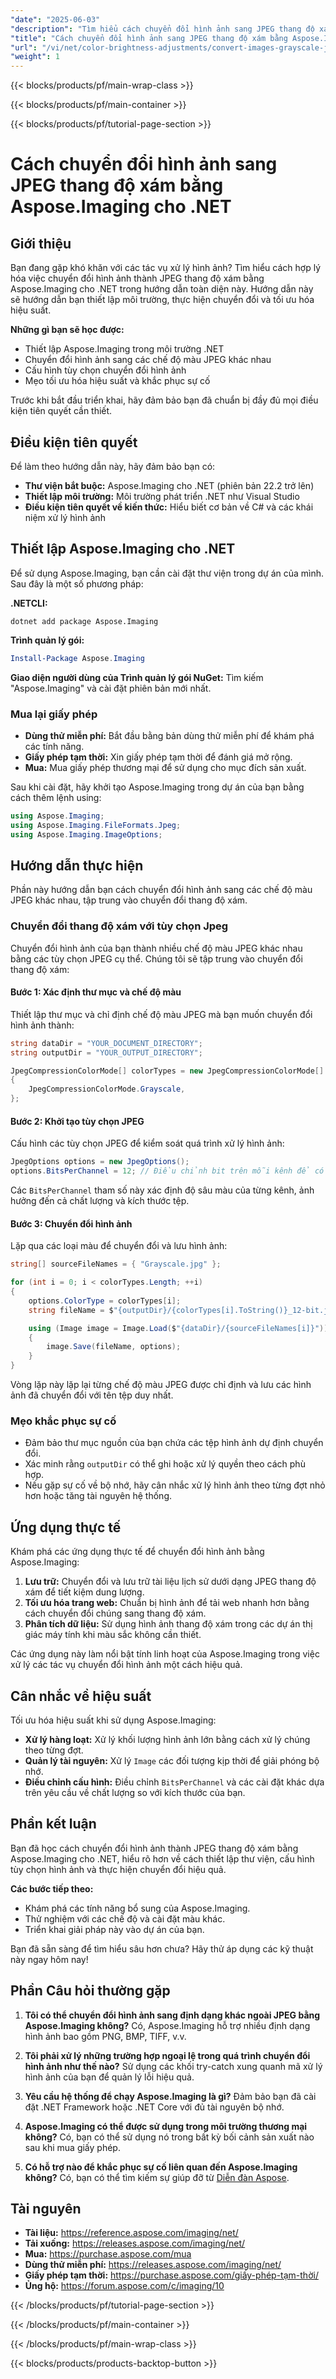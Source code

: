 ```yaml
---
"date": "2025-06-03"
"description": "Tìm hiểu cách chuyển đổi hình ảnh sang JPEG thang độ xám hiệu quả bằng Aspose.Imaging cho .NET. Hướng dẫn này bao gồm thiết lập, các bước chuyển đổi và mẹo tối ưu hóa."
"title": "Cách chuyển đổi hình ảnh sang JPEG thang độ xám bằng Aspose.Imaging cho .NET | Hướng dẫn xử lý hình ảnh"
"url": "/vi/net/color-brightness-adjustments/convert-images-grayscale-jpeg-aspose-imaging-net/"
"weight": 1
---
```


{{< blocks/products/pf/main-wrap-class >}}

{{< blocks/products/pf/main-container >}}

{{< blocks/products/pf/tutorial-page-section >}}
# Cách chuyển đổi hình ảnh sang JPEG thang độ xám bằng Aspose.Imaging cho .NET

## Giới thiệu

Bạn đang gặp khó khăn với các tác vụ xử lý hình ảnh? Tìm hiểu cách hợp lý hóa việc chuyển đổi hình ảnh thành JPEG thang độ xám bằng Aspose.Imaging cho .NET trong hướng dẫn toàn diện này. Hướng dẫn này sẽ hướng dẫn bạn thiết lập môi trường, thực hiện chuyển đổi và tối ưu hóa hiệu suất.

**Những gì bạn sẽ học được:**
- Thiết lập Aspose.Imaging trong môi trường .NET
- Chuyển đổi hình ảnh sang các chế độ màu JPEG khác nhau
- Cấu hình tùy chọn chuyển đổi hình ảnh
- Mẹo tối ưu hóa hiệu suất và khắc phục sự cố

Trước khi bắt đầu triển khai, hãy đảm bảo bạn đã chuẩn bị đầy đủ mọi điều kiện tiên quyết cần thiết.

## Điều kiện tiên quyết

Để làm theo hướng dẫn này, hãy đảm bảo bạn có:
- **Thư viện bắt buộc:** Aspose.Imaging cho .NET (phiên bản 22.2 trở lên)
- **Thiết lập môi trường:** Môi trường phát triển .NET như Visual Studio
- **Điều kiện tiên quyết về kiến thức:** Hiểu biết cơ bản về C# và các khái niệm xử lý hình ảnh

## Thiết lập Aspose.Imaging cho .NET

Để sử dụng Aspose.Imaging, bạn cần cài đặt thư viện trong dự án của mình. Sau đây là một số phương pháp:

**.NETCLI:**
```shell
dotnet add package Aspose.Imaging
```

**Trình quản lý gói:**
```powershell
Install-Package Aspose.Imaging
```

**Giao diện người dùng của Trình quản lý gói NuGet:**
Tìm kiếm "Aspose.Imaging" và cài đặt phiên bản mới nhất.

### Mua lại giấy phép
- **Dùng thử miễn phí:** Bắt đầu bằng bản dùng thử miễn phí để khám phá các tính năng.
- **Giấy phép tạm thời:** Xin giấy phép tạm thời để đánh giá mở rộng.
- **Mua:** Mua giấy phép thương mại để sử dụng cho mục đích sản xuất.

Sau khi cài đặt, hãy khởi tạo Aspose.Imaging trong dự án của bạn bằng cách thêm lệnh using:
```csharp
using Aspose.Imaging;
using Aspose.Imaging.FileFormats.Jpeg;
using Aspose.Imaging.ImageOptions;
```

## Hướng dẫn thực hiện

Phần này hướng dẫn bạn cách chuyển đổi hình ảnh sang các chế độ màu JPEG khác nhau, tập trung vào chuyển đổi thang độ xám.

### Chuyển đổi thang độ xám với tùy chọn Jpeg

Chuyển đổi hình ảnh của bạn thành nhiều chế độ màu JPEG khác nhau bằng các tùy chọn JPEG cụ thể. Chúng tôi sẽ tập trung vào chuyển đổi thang độ xám:

#### Bước 1: Xác định thư mục và chế độ màu

Thiết lập thư mục và chỉ định chế độ màu JPEG mà bạn muốn chuyển đổi hình ảnh thành:
```csharp
string dataDir = "YOUR_DOCUMENT_DIRECTORY";
string outputDir = "YOUR_OUTPUT_DIRECTORY";

JpegCompressionColorMode[] colorTypes = new JpegCompressionColorMode[]
{
    JpegCompressionColorMode.Grayscale,
};
```
#### Bước 2: Khởi tạo tùy chọn JPEG

Cấu hình các tùy chọn JPEG để kiểm soát quá trình xử lý hình ảnh:
```csharp
JpegOptions options = new JpegOptions();
options.BitsPerChannel = 12; // Điều chỉnh bit trên mỗi kênh để có chất lượng hình ảnh
```
Các `BitsPerChannel` tham số này xác định độ sâu màu của từng kênh, ảnh hưởng đến cả chất lượng và kích thước tệp.

#### Bước 3: Chuyển đổi hình ảnh

Lặp qua các loại màu để chuyển đổi và lưu hình ảnh:
```csharp
string[] sourceFileNames = { "Grayscale.jpg" };

for (int i = 0; i < colorTypes.Length; ++i)
{
    options.ColorType = colorTypes[i];
    string fileName = $"{outputDir}/{colorTypes[i].ToString()}_12-bit.jpg";

    using (Image image = Image.Load($"{dataDir}/{sourceFileNames[i]}"))
    {
        image.Save(fileName, options);
    }
}
```
Vòng lặp này lặp lại từng chế độ màu JPEG được chỉ định và lưu các hình ảnh đã chuyển đổi với tên tệp duy nhất.

### Mẹo khắc phục sự cố
- Đảm bảo thư mục nguồn của bạn chứa các tệp hình ảnh dự định chuyển đổi.
- Xác minh rằng `outputDir` có thể ghi hoặc xử lý quyền theo cách phù hợp.
- Nếu gặp sự cố về bộ nhớ, hãy cân nhắc xử lý hình ảnh theo từng đợt nhỏ hơn hoặc tăng tài nguyên hệ thống.

## Ứng dụng thực tế

Khám phá các ứng dụng thực tế để chuyển đổi hình ảnh bằng Aspose.Imaging:
1. **Lưu trữ:** Chuyển đổi và lưu trữ tài liệu lịch sử dưới dạng JPEG thang độ xám để tiết kiệm dung lượng.
2. **Tối ưu hóa trang web:** Chuẩn bị hình ảnh để tải web nhanh hơn bằng cách chuyển đổi chúng sang thang độ xám.
3. **Phân tích dữ liệu:** Sử dụng hình ảnh thang độ xám trong các dự án thị giác máy tính khi màu sắc không cần thiết.

Các ứng dụng này làm nổi bật tính linh hoạt của Aspose.Imaging trong việc xử lý các tác vụ chuyển đổi hình ảnh một cách hiệu quả.

## Cân nhắc về hiệu suất

Tối ưu hóa hiệu suất khi sử dụng Aspose.Imaging:
- **Xử lý hàng loạt:** Xử lý khối lượng hình ảnh lớn bằng cách xử lý chúng theo từng đợt.
- **Quản lý tài nguyên:** Xử lý `Image` các đối tượng kịp thời để giải phóng bộ nhớ.
- **Điều chỉnh cấu hình:** Điều chỉnh `BitsPerChannel` và các cài đặt khác dựa trên yêu cầu về chất lượng so với kích thước của bạn.

## Phần kết luận

Bạn đã học cách chuyển đổi hình ảnh thành JPEG thang độ xám bằng Aspose.Imaging cho .NET, hiểu rõ hơn về cách thiết lập thư viện, cấu hình tùy chọn hình ảnh và thực hiện chuyển đổi hiệu quả.

**Các bước tiếp theo:**
- Khám phá các tính năng bổ sung của Aspose.Imaging.
- Thử nghiệm với các chế độ và cài đặt màu khác.
- Triển khai giải pháp này vào dự án của bạn.

Bạn đã sẵn sàng để tìm hiểu sâu hơn chưa? Hãy thử áp dụng các kỹ thuật này ngay hôm nay!

## Phần Câu hỏi thường gặp
1. **Tôi có thể chuyển đổi hình ảnh sang định dạng khác ngoài JPEG bằng Aspose.Imaging không?**
   Có, Aspose.Imaging hỗ trợ nhiều định dạng hình ảnh bao gồm PNG, BMP, TIFF, v.v.

2. **Tôi phải xử lý những trường hợp ngoại lệ trong quá trình chuyển đổi hình ảnh như thế nào?**
   Sử dụng các khối try-catch xung quanh mã xử lý hình ảnh của bạn để quản lý lỗi hiệu quả.

3. **Yêu cầu hệ thống để chạy Aspose.Imaging là gì?**
   Đảm bảo bạn đã cài đặt .NET Framework hoặc .NET Core với đủ tài nguyên bộ nhớ.

4. **Aspose.Imaging có thể được sử dụng trong môi trường thương mại không?**
   Có, bạn có thể sử dụng nó trong bất kỳ bối cảnh sản xuất nào sau khi mua giấy phép.

5. **Có hỗ trợ nào để khắc phục sự cố liên quan đến Aspose.Imaging không?**
   Có, bạn có thể tìm kiếm sự giúp đỡ từ [Diễn đàn Aspose](https://forum.aspose.com/c/imaging/10).

## Tài nguyên
- **Tài liệu:** https://reference.aspose.com/imaging/net/
- **Tải xuống:** https://releases.aspose.com/imaging/net/
- **Mua:** https://purchase.aspose.com/mua
- **Dùng thử miễn phí:** https://releases.aspose.com/imaging/net/
- **Giấy phép tạm thời:** https://purchase.aspose.com/giấy-phép-tạm-thời/
- **Ủng hộ:** https://forum.aspose.com/c/imaging/10

{{< /blocks/products/pf/tutorial-page-section >}}

{{< /blocks/products/pf/main-container >}}

{{< /blocks/products/pf/main-wrap-class >}}

{{< blocks/products/products-backtop-button >}}